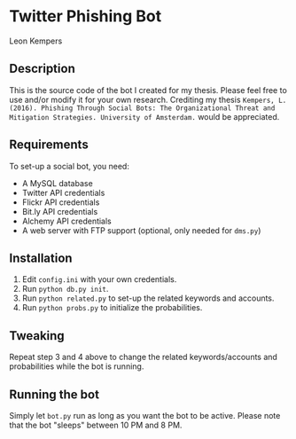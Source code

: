 # Twitter Phishing Bot
Leon Kempers

## Description
This is the source code of the bot I created for my thesis. Please feel free to use and/or modify it for your own research. Crediting my thesis `Kempers, L. (2016). Phishing Through Social Bots: The Organizational Threat and Mitigation Strategies. University of Amsterdam.` would be appreciated.

## Requirements
To set-up a social bot, you need:
* A MySQL database
* Twitter API credentials
* Flickr API credentials
* Bit.ly API credentials
* Alchemy API credentials
* A web server with FTP support (optional, only needed for `dms.py`)

## Installation
1. Edit `config.ini` with your own credentials.
2. Run `python db.py init`.
3. Run `python related.py` to set-up the related keywords and accounts.
4. Run `python probs.py` to initialize the probabilities.

## Tweaking
Repeat step 3 and 4 above to change the related keywords/accounts and probabilities while the bot is running.

## Running the bot
Simply let `bot.py` run as long as you want the bot to be active. Please note that the bot "sleeps" between 10 PM and 8 PM.
